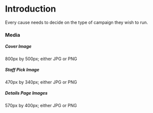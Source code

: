 # Introduction

Every cause needs to decide on the type of campaign they wish to run.

### Media

##### Cover Image

800px by 500px; either JPG or PNG

##### Staff Pick Image

470px by 340px; either JPG or PNG

##### Details Page Images

570px by 400px; either JPG or PNG
